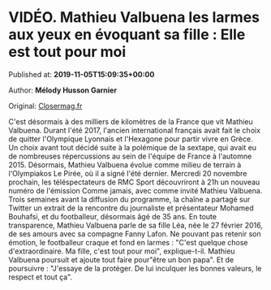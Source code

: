 
# VIDÉO. Mathieu Valbuena les larmes aux yeux en évoquant sa fille : Elle est tout pour moi

Published at: **2019-11-05T15:09:35+00:00**

Author: **Mélody Husson Garnier**

Original: [Closermag.fr](https://www.closermag.fr/people/video-mathieu-valbuena-les-larmes-aux-yeux-en-evoquant-sa-fille-elle-est-tout-po-1045133)

C'est désormais à des milliers de kilomètres de la France que vit Mathieu Valbuena. Durant l'été 2017, l'ancien international français avait fait le choix de quitter l'Olympique Lyonnais et l'Hexagone pour partir vivre en Grèce. Un choix avant tout décidé suite à la polémique de la sextape, qui avait eu de nombreuses répercussions au sein de l'équipe de France à l'automne 2015. Désormais, Mathieu Valbuena évolue comme milieu de terrain à l'Olympiakos Le Pirée, où il a signé l'été dernier.
Mercredi 20 novembre prochain, les téléspectateurs de RMC Sport découvriront à 21h un nouveau numéro de l'émission Comme jamais, avec comme invité Mathieu Valbuena. Trois semaines avant la diffusion du programme, la chaîne a partagé sur Twitter un extrait de la rencontre du journaliste et présentateur Mohamed Bouhafsi, et du footballeur, désormais âgé de 35 ans.
En toute transparence, Mathieu Valbuena parle de sa fille Léa, née le 27 février 2016, de ses amours avec sa compagne Fanny Lafon. Ne pouvant pas retenir son émotion, le footballeur craque et fond en larmes : "C'est quelque chose d'extraordinaire. Ma fille, c'est tout pour moi", explique-t-il. Mathieu Valbuena poursuit et ajoute tout faire pour"être un bon papa". Et de poursuivre : "J'essaye de la protéger. De lui inculquer les bonnes valeurs, le respect et tout ça".
